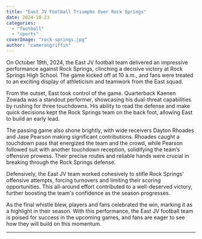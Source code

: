 ```yaml
---
title: "East JV Football Triumphs Over Rock Springs"
date: 2024-10-23
categories: 
  - "football"
  - "sports"
coverImage: "rock-springs.jpg"
author: "camerongriffin"
---
```


On October 19th, 2024, the East JV football team delivered an impressive performance against Rock Springs, clinching a decisive victory at Rock Springs High School. The game kicked off at 10 a.m., and fans were treated to an exciting display of athleticism and teamwork from the East squad.

From the outset, East took control of the game. Quarterback Kaenen Zowada was a standout performer, showcasing his dual-threat capabilities by rushing for three touchdowns. His ability to read the defense and make quick decisions kept the Rock Springs team on the back foot, allowing East to build an early lead.

The passing game also shone brightly, with wide receivers Dayton Rhoades and Jase Pearson making significant contributions. Rhoades caught a touchdown pass that energized the team and the crowd, while Pearson followed suit with another touchdown reception, solidifying the team’s offensive prowess. Their precise routes and reliable hands were crucial in breaking through the Rock Springs defense.

Defensively, the East JV team worked cohesively to stifle Rock Springs’ offensive attempts, forcing turnovers and limiting their scoring opportunities. This all-around effort contributed to a well-deserved victory, further boosting the team's confidence as the season progresses.

As the final whistle blew, players and fans celebrated the win, marking it as a highlight in their season. With this performance, the East JV football team is poised for success in the upcoming games, and fans are eager to see how they will build on this momentum.

* * *
